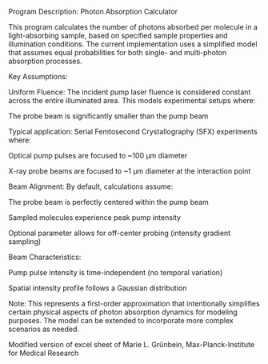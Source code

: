 Program Description: Photon Absorption Calculator

This program calculates the number of photons absorbed per molecule in a light-absorbing sample, based on specified sample properties and illumination conditions. The current implementation uses a simplified model that assumes equal probabilities for both single- and multi-photon absorption processes.

Key Assumptions:

Uniform Fluence: The incident pump laser fluence is considered constant across the entire illuminated area. This models experimental setups where:

The probe beam is significantly smaller than the pump beam

Typical application: Serial Femtosecond Crystallography (SFX) experiments where:

Optical pump pulses are focused to ~100 μm diameter

X-ray probe beams are focused to ~1 μm diameter at the interaction point

Beam Alignment: By default, calculations assume:

The probe beam is perfectly centered within the pump beam

Sampled molecules experience peak pump intensity

Optional parameter allows for off-center probing (intensity gradient sampling)

Beam Characteristics:

Pump pulse intensity is time-independent (no temporal variation)

Spatial intensity profile follows a Gaussian distribution

Note: This represents a first-order approximation that intentionally simplifies certain physical aspects of photon absorption dynamics for modeling purposes. The model can be extended to incorporate more complex scenarios as needed.

Modified version of excel sheet of Marie L. Grünbein, Max-Planck-Institute for Medical Research
